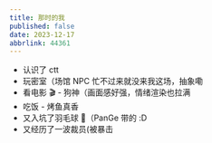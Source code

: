 ```yaml
---
title: 那时的我
published: false
date: 2023-12-17
abbrlink: 44361
---
```


- 认识了 ctt
- 玩密室（场馆 NPC 忙不过来就没来我这场，抽象嘞
- 看电影 🎬 - 狗神（画面感好强，情绪渲染也拉满
- 吃饭 - 烤鱼真香
- 又入坑了羽毛球 🏸（PanGe 带的 :D
- 又经历了一波裁员(被暴击
